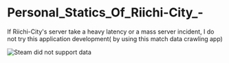 # Personal_Statics_Of_Riichi-City_-

If Riichi-City's server take a heavy latency or a mass server incident, I do not try this application development( by using this match data crawling app)

![Steam did not support data](https://github.com/user-attachments/assets/e6404868-afc4-4d0e-a036-4aade5d49445)
